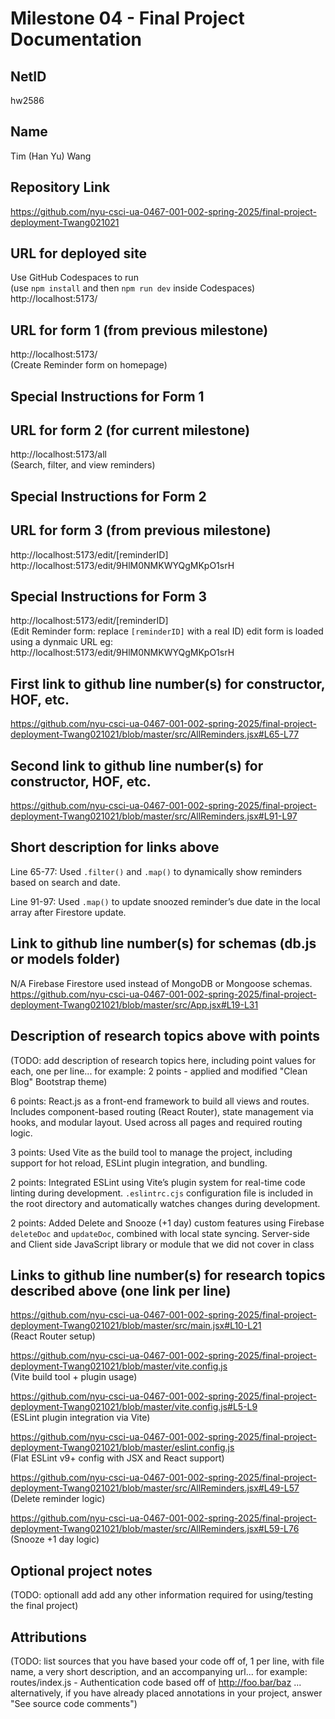 Milestone 04 - Final Project Documentation
===

NetID
---
hw2586

Name
---
Tim (Han Yu) Wang

Repository Link
---
https://github.com/nyu-csci-ua-0467-001-002-spring-2025/final-project-deployment-Twang021021

URL for deployed site 
---
Use GitHub Codespaces to run  
(use `npm install` and then `npm run dev` inside Codespaces)
http://localhost:5173/  

URL for form 1 (from previous milestone) 
---
http://localhost:5173/  
(Create Reminder form on homepage)

Special Instructions for Form 1
---

URL for form 2 (for current milestone)
---
http://localhost:5173/all  
(Search, filter, and view reminders)

Special Instructions for Form 2
---

URL for form 3 (from previous milestone) 
---
http://localhost:5173/edit/[reminderID]  
http://localhost:5173/edit/9HlM0NMKWYQgMKpO1srH


Special Instructions for Form 3
---
http://localhost:5173/edit/[reminderID]  
(Edit Reminder form:  replace `[reminderID]` with a real ID)
edit form is loaded using a dynmaic URL
eg: http://localhost:5173/edit/9HlM0NMKWYQgMKpO1srH

First link to github line number(s) for constructor, HOF, etc.
---
https://github.com/nyu-csci-ua-0467-001-002-spring-2025/final-project-deployment-Twang021021/blob/master/src/AllReminders.jsx#L65-L77

Second link to github line number(s) for constructor, HOF, etc.
---
https://github.com/nyu-csci-ua-0467-001-002-spring-2025/final-project-deployment-Twang021021/blob/master/src/AllReminders.jsx#L91-L97


Short description for links above
---
Line 65-77: Used `.filter()` and `.map()` to dynamically show reminders based on search and date.

Line 91-97: Used `.map()` to update snoozed reminder’s due date in the local array after Firestore update.

Link to github line number(s) for schemas (db.js or models folder)
---
N/A 
Firebase Firestore used instead of MongoDB or Mongoose schemas.
https://github.com/nyu-csci-ua-0467-001-002-spring-2025/final-project-deployment-Twang021021/blob/master/src/App.jsx#L19-L31

Description of research topics above with points
---
(TODO: add description of research topics here, including point values for each, one per line... for example: 2 points - applied and modified "Clean Blog" Bootstrap theme)

6 points: React.js as a front-end framework to build all views and routes. Includes component-based routing (React Router), state management via hooks, and modular layout. Used across all pages and required routing logic.

3 points: Used Vite as the build tool to manage the project, including support for hot reload, ESLint plugin integration, and bundling.

2 points: Integrated ESLint using Vite’s plugin system for real-time code linting during development. `.eslintrc.cjs` configuration file is included in the root directory and automatically watches changes during development.

2 points: Added Delete and Snooze (+1 day) custom features using Firebase `deleteDoc` and `updateDoc`, combined with local state syncing. Server-side  and Client side JavaScript library or module that we did not cover in class

Links to github line number(s) for research topics described above (one link per line)
---
https://github.com/nyu-csci-ua-0467-001-002-spring-2025/final-project-deployment-Twang021021/blob/master/src/main.jsx#L10-L21  
(React Router setup)

https://github.com/nyu-csci-ua-0467-001-002-spring-2025/final-project-deployment-Twang021021/blob/master/vite.config.js  
(Vite build tool + plugin usage)

https://github.com/nyu-csci-ua-0467-001-002-spring-2025/final-project-deployment-Twang021021/blob/master/vite.config.js#L5-L9  
(ESLint plugin integration via Vite)

https://github.com/nyu-csci-ua-0467-001-002-spring-2025/final-project-deployment-Twang021021/blob/master/eslint.config.js  
(Flat ESLint v9+ config with JSX and React support)

https://github.com/nyu-csci-ua-0467-001-002-spring-2025/final-project-deployment-Twang021021/blob/master/src/AllReminders.jsx#L49-L57  
(Delete reminder logic)

https://github.com/nyu-csci-ua-0467-001-002-spring-2025/final-project-deployment-Twang021021/blob/master/src/AllReminders.jsx#L59-L76  
(Snooze +1 day logic)




Optional project notes 
--- 
(TODO: optionall add add any other information required for using/testing the final project)

Attributions
---
(TODO:  list sources that you have based your code off of, 1 per line, with file name, a very short description, and an accompanying url... for example: routes/index.js - Authentication code based off of http://foo.bar/baz ... alternatively, if you have already placed annotations in your project, answer "See source code comments")